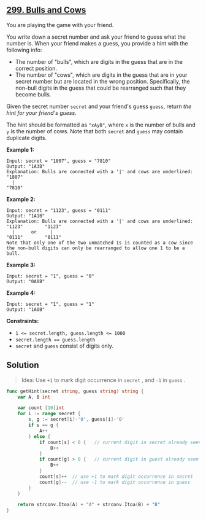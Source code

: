 ## [299. Bulls and Cows](https://leetcode.com/problems/bulls-and-cows/)


You are playing the game with your friend.

You write down a secret number and ask your friend to guess what the number is. When your friend makes a guess, you provide a hint with the following info:

*   The number of "bulls", which are digits in the guess that are in the correct position.
*   The number of "cows", which are digits in the guess that are in your secret number but are located in the wrong position. Specifically, the non-bull digits in the guess that could be rearranged such that they become bulls.

Given the secret number `secret` and your friend's guess `guess`, return _the hint for your friend's guess_.

The hint should be formatted as `"xAyB"`, where `x` is the number of bulls and `y` is the number of cows. Note that both `secret` and `guess` may contain duplicate digits.

**Example 1:**

```
Input: secret = "1807", guess = "7810"
Output: "1A3B"
Explanation: Bulls are connected with a '|' and cows are underlined:
"1807"
  |
"7810"
```

**Example 2:**

```
Input: secret = "1123", guess = "0111"
Output: "1A1B"
Explanation: Bulls are connected with a '|' and cows are underlined:
"1123"        "1123"
  |      or     |
"0111"        "0111"
Note that only one of the two unmatched 1s is counted as a cow since the non-bull digits can only be rearranged to allow one 1 to be a bull.
```

**Example 3:**

```
Input: secret = "1", guess = "0"
Output: "0A0B"
```

**Example 4:**

```
Input: secret = "1", guess = "1"
Output: "1A0B"
```

**Constraints:**

*   `1 <= secret.length, guess.length <= 1000`
*   `secret.length == guess.length`
*   `secret` and `guess` consist of digits only.



## Solution

> Idea: Use `+1` to mark digit occurrence in `secret` , and `-1` in `guess` .

```go
func getHint(secret string, guess string) string {
    var A, B int

    var count [10]int
    for i := range secret {
        s, g := secret[i]-'0', guess[i]-'0'
        if s == g {
            A++
        } else {
            if count[s] < 0 {   // current digit in secret already seen in guest
                B++
            }
            if count[g] > 0 {   // current digit in guest already seen in secret
                B++
            }
            count[s]++  // use +1 to mark digit occurrence in secret
            count[g]--  // use -1 to mark digit occurrence in guess
        }
    }

    return strconv.Itoa(A) + "A" + strconv.Itoa(B) + "B"
}
```